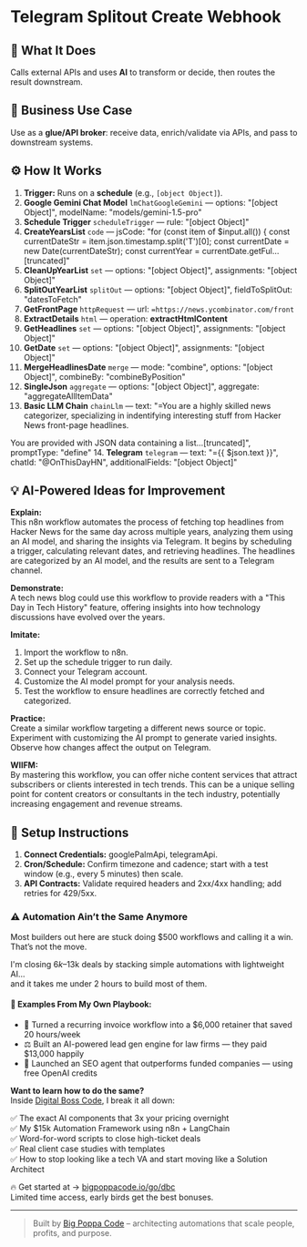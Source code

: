 # Telegram Splitout Create Webhook
## 🚀 What It Does
Calls external APIs and uses **AI** to transform or decide, then routes the result downstream.

## 💼 Business Use Case
Use as a **glue/API broker**: receive data, enrich/validate via APIs, and pass to downstream systems.

## ⚙️ How It Works
1. **Trigger:** Runs on a **schedule** (e.g., `[object Object]`).
2. **Google Gemini Chat Model** `lmChatGoogleGemini` — options: "[object Object]", modelName: "models/gemini-1.5-pro"
3. **Schedule Trigger** `scheduleTrigger` — rule: "[object Object]"
4. **CreateYearsList** `code` — jsCode: "for (const item of $input.all()) {
 const currentDateStr = item.json.timestamp.split('T')[0];
 const currentDate = new Date(currentDateStr);
 const currentYear = currentDate.getFul…[truncated]"
5. **CleanUpYearList** `set` — options: "[object Object]", assignments: "[object Object]"
6. **SplitOutYearList** `splitOut` — options: "[object Object]", fieldToSplitOut: "datesToFetch"
7. **GetFrontPage** `httpRequest` — url: `=https://news.ycombinator.com/front`
8. **ExtractDetails** `html` — operation: **extractHtmlContent**
9. **GetHeadlines** `set` — options: "[object Object]", assignments: "[object Object]"
10. **GetDate** `set` — options: "[object Object]", assignments: "[object Object]"
11. **MergeHeadlinesDate** `merge` — mode: "combine", options: "[object Object]", combineBy: "combineByPosition"
12. **SingleJson** `aggregate` — options: "[object Object]", aggregate: "aggregateAllItemData"
13. **Basic LLM Chain** `chainLlm` — text: "=You are a highly skilled news categorizer, specializing in indentifying interesting stuff from Hacker News front-page headlines.

You are provided with JSON data containing a list…[truncated]", promptType: "define"
14. **Telegram** `telegram` — text: "={{ $json.text }}", chatId: "@OnThisDayHN", additionalFields: "[object Object]"

## 💡 AI-Powered Ideas for Improvement
**Explain:**  
This n8n workflow automates the process of fetching top headlines from Hacker News for the same day across multiple years, analyzing them using an AI model, and sharing the insights via Telegram. It begins by scheduling a trigger, calculating relevant dates, and retrieving headlines. The headlines are categorized by an AI model, and the results are sent to a Telegram channel.

**Demonstrate:**  
A tech news blog could use this workflow to provide readers with a "This Day in Tech History" feature, offering insights into how technology discussions have evolved over the years.

**Imitate:**  
1. Import the workflow to n8n.
2. Set up the schedule trigger to run daily.
3. Connect your Telegram account.
4. Customize the AI model prompt for your analysis needs.
5. Test the workflow to ensure headlines are correctly fetched and categorized.

**Practice:**  
Create a similar workflow targeting a different news source or topic. Experiment with customizing the AI prompt to generate varied insights. Observe how changes affect the output on Telegram.

**WIIFM:**  
By mastering this workflow, you can offer niche content services that attract subscribers or clients interested in tech trends. This can be a unique selling point for content creators or consultants in the tech industry, potentially increasing engagement and revenue streams.

## 🔧 Setup Instructions
1. **Connect Credentials:** googlePalmApi, telegramApi.
2. **Cron/Schedule:** Confirm timezone and cadence; start with a test window (e.g., every 5 minutes) then scale.
3. **API Contracts:** Validate required headers and 2xx/4xx handling; add retries for 429/5xx.

### ⚠️ Automation Ain’t the Same Anymore

Most builders out here are stuck doing $500 workflows and calling it a win.  
That’s not the move.  

I'm closing $6k–$13k deals by stacking simple automations with lightweight AI...  
and it takes me under 2 hours to build most of them.

#### 🧠 Examples From My Own Playbook:
- 🔁 Turned a recurring invoice workflow into a $6,000 retainer that saved 20 hours/week  
- ⚖️ Built an AI-powered lead gen engine for law firms — they paid $13,000 happily  
- 🚀 Launched an SEO agent that outperforms funded companies — using free OpenAI credits  

**Want to learn how to do the same?**  
Inside [Digital Boss Code](https://bigpoppacode.io/go/dbc), I break it all down:

✅ The exact AI components that 3x your pricing overnight  
✅ My $15k Automation Framework using n8n + LangChain  
✅ Word-for-word scripts to close high-ticket deals  
✅ Real client case studies with templates  
✅ How to stop looking like a tech VA and start moving like a Solution Architect  

🔥 Get started at → [bigpoppacode.io/go/dbc](https://bigpoppacode.io/go/dbc)  
Limited time access, early birds get the best bonuses.

---
> Built by [Big Poppa Code](https://bigpoppacode.io) – architecting automations that scale people, profits, and purpose.

